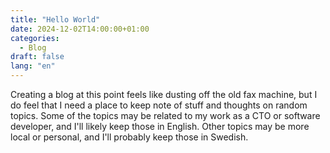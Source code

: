 ```yaml
---
title: "Hello World"
date: 2024-12-02T14:00:00+01:00
categories:
  - Blog
draft: false
lang: "en"
---
```


Creating a blog at this point feels like dusting off the old fax machine, but I do feel that I need a place to keep note of stuff and thoughts on random topics. Some of the topics may be related to my work as a CTO or software developer, and I'll likely keep those in English. Other topics may be more local or personal, and I'll probably keep those in Swedish.
